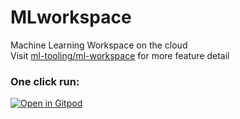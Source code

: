 # MLworkspace
Machine Learning Workspace on the cloud  
Visit [ml-tooling/ml-workspace](https://github.com/ml-tooling/ml-workspace) for more feature detail  
  
### One click run:
[![Open in Gitpod](https://gitpod.io/button/open-in-gitpod.svg)](https://gitpod.io/#https://github.com/CastHash532/MLworkspace])

